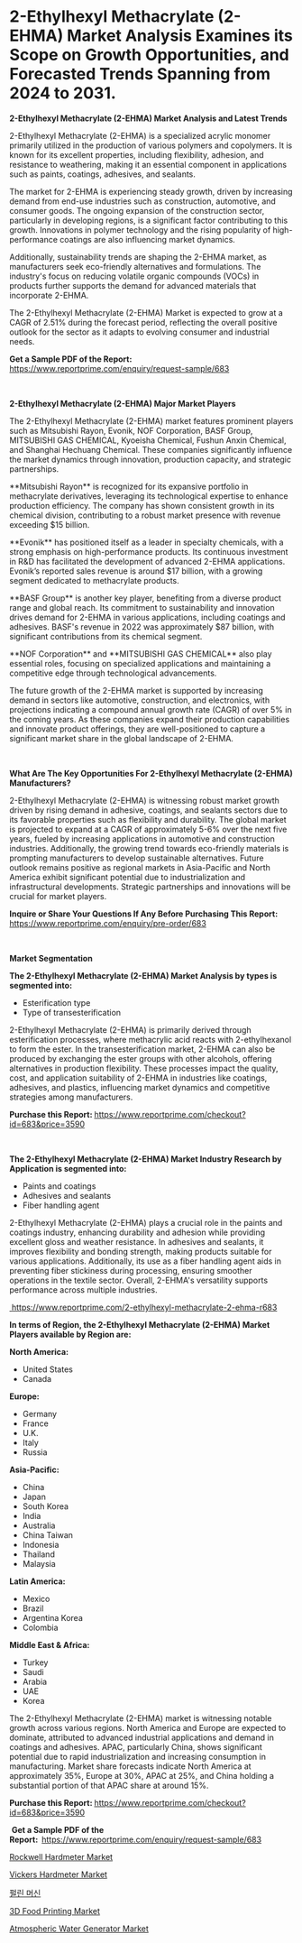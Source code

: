 <p><h1>2-Ethylhexyl Methacrylate (2-EHMA) Market Analysis Examines its Scope on Growth Opportunities, and Forecasted Trends Spanning from 2024 to 2031.</h1></p><p><strong>2-Ethylhexyl Methacrylate (2-EHMA) Market Analysis and Latest Trends</strong></p>
<p><p>2-Ethylhexyl Methacrylate (2-EHMA) is a specialized acrylic monomer primarily utilized in the production of various polymers and copolymers. It is known for its excellent properties, including flexibility, adhesion, and resistance to weathering, making it an essential component in applications such as paints, coatings, adhesives, and sealants.</p><p>The market for 2-EHMA is experiencing steady growth, driven by increasing demand from end-use industries such as construction, automotive, and consumer goods. The ongoing expansion of the construction sector, particularly in developing regions, is a significant factor contributing to this growth. Innovations in polymer technology and the rising popularity of high-performance coatings are also influencing market dynamics.</p><p>Additionally, sustainability trends are shaping the 2-EHMA market, as manufacturers seek eco-friendly alternatives and formulations. The industry's focus on reducing volatile organic compounds (VOCs) in products further supports the demand for advanced materials that incorporate 2-EHMA.</p><p>The 2-Ethylhexyl Methacrylate (2-EHMA) Market is expected to grow at a CAGR of 2.51% during the forecast period, reflecting the overall positive outlook for the sector as it adapts to evolving consumer and industrial needs.</p></p>
<p><strong>Get a Sample PDF of the Report:&nbsp;</strong> <a href="https://www.reportprime.com/enquiry/request-sample/683">https://www.reportprime.com/enquiry/request-sample/683</a></p>
<p>&nbsp;</p>
<p><strong>2-Ethylhexyl Methacrylate (2-EHMA) Major Market Players</strong></p>
<p><p>The 2-Ethylhexyl Methacrylate (2-EHMA) market features prominent players such as Mitsubishi Rayon, Evonik, NOF Corporation, BASF Group, MITSUBISHI GAS CHEMICAL, Kyoeisha Chemical, Fushun Anxin Chemical, and Shanghai Hechuang Chemical. These companies significantly influence the market dynamics through innovation, production capacity, and strategic partnerships.</p><p>**Mitsubishi Rayon** is recognized for its expansive portfolio in methacrylate derivatives, leveraging its technological expertise to enhance production efficiency. The company has shown consistent growth in its chemical division, contributing to a robust market presence with revenue exceeding $15 billion.</p><p>**Evonik** has positioned itself as a leader in specialty chemicals, with a strong emphasis on high-performance products. Its continuous investment in R&D has facilitated the development of advanced 2-EHMA applications. Evonik’s reported sales revenue is around $17 billion, with a growing segment dedicated to methacrylate products.</p><p>**BASF Group** is another key player, benefiting from a diverse product range and global reach. Its commitment to sustainability and innovation drives demand for 2-EHMA in various applications, including coatings and adhesives. BASF's revenue in 2022 was approximately $87 billion, with significant contributions from its chemical segment.</p><p>**NOF Corporation** and **MITSUBISHI GAS CHEMICAL** also play essential roles, focusing on specialized applications and maintaining a competitive edge through technological advancements.</p><p>The future growth of the 2-EHMA market is supported by increasing demand in sectors like automotive, construction, and electronics, with projections indicating a compound annual growth rate (CAGR) of over 5% in the coming years. As these companies expand their production capabilities and innovate product offerings, they are well-positioned to capture a significant market share in the global landscape of 2-EHMA.</p></p>
<p>&nbsp;</p>
<p><strong>What Are The Key Opportunities For 2-Ethylhexyl Methacrylate (2-EHMA) Manufacturers?</strong></p>
<p><p>2-Ethylhexyl Methacrylate (2-EHMA) is witnessing robust market growth driven by rising demand in adhesive, coatings, and sealants sectors due to its favorable properties such as flexibility and durability. The global market is projected to expand at a CAGR of approximately 5-6% over the next five years, fueled by increasing applications in automotive and construction industries. Additionally, the growing trend towards eco-friendly materials is prompting manufacturers to develop sustainable alternatives. Future outlook remains positive as regional markets in Asia-Pacific and North America exhibit significant potential due to industrialization and infrastructural developments. Strategic partnerships and innovations will be crucial for market players.</p></p>
<p><strong>Inquire or Share Your Questions If Any Before Purchasing This Report:</strong> <a href="https://www.reportprime.com/enquiry/pre-order/683">https://www.reportprime.com/enquiry/pre-order/683</a></p>
<p>&nbsp;</p>
<p><strong>Market Segmentation</strong></p>
<p><strong>The 2-Ethylhexyl Methacrylate (2-EHMA) Market Analysis by types is segmented into:</strong></p>
<p><ul><li>Esterification type</li><li>Type of transesterification</li></ul></p>
<p><p>2-Ethylhexyl Methacrylate (2-EHMA) is primarily derived through esterification processes, where methacrylic acid reacts with 2-ethylhexanol to form the ester. In the transesterification market, 2-EHMA can also be produced by exchanging the ester groups with other alcohols, offering alternatives in production flexibility. These processes impact the quality, cost, and application suitability of 2-EHMA in industries like coatings, adhesives, and plastics, influencing market dynamics and competitive strategies among manufacturers.</p></p>
<p><strong>Purchase this Report:&nbsp;</strong><a href="https://www.reportprime.com/checkout?id=683&price=3590">https://www.reportprime.com/checkout?id=683&price=3590</a></p>
<p>&nbsp;</p>
<p><strong>The 2-Ethylhexyl Methacrylate (2-EHMA) Market Industry Research by Application is segmented into:</strong></p>
<p><ul><li>Paints and coatings</li><li>Adhesives and sealants</li><li>Fiber handling agent</li></ul></p>
<p><p>2-Ethylhexyl Methacrylate (2-EHMA) plays a crucial role in the paints and coatings industry, enhancing durability and adhesion while providing excellent gloss and weather resistance. In adhesives and sealants, it improves flexibility and bonding strength, making products suitable for various applications. Additionally, its use as a fiber handling agent aids in preventing fiber stickiness during processing, ensuring smoother operations in the textile sector. Overall, 2-EHMA's versatility supports performance across multiple industries.</p></p>
<p><a href="https://www.reportprime.com/2-ethylhexyl-methacrylate-2-ehma-r683">&nbsp;https://www.reportprime.com/2-ethylhexyl-methacrylate-2-ehma-r683</a></p>
<p><strong>In terms of Region, the 2-Ethylhexyl Methacrylate (2-EHMA) Market Players available by Region are:</strong></p>
<p>
    <p> <strong> North America: </strong>
        <ul>
            <li>United States</li>
            <li>Canada</li>
        </ul>
        </p> 
    <p> <strong> Europe: </strong>
        <ul>
            <li>Germany</li>
            <li>France</li>
            <li>U.K.</li>
            <li>Italy</li>
            <li>Russia</li>
        </ul>
        </p> 
    <p> <strong> Asia-Pacific: </strong>
        <ul>
            <li>China</li>
            <li>Japan</li>
            <li>South Korea</li>
            <li>India</li>
            <li>Australia</li>
            <li>China Taiwan</li>
            <li>Indonesia</li>
            <li>Thailand</li>
            <li>Malaysia</li>
        </ul>
        </p> 
    <p> <strong> Latin America: </strong>
        <ul>
            <li>Mexico</li>
            <li>Brazil</li>
            <li>Argentina Korea</li>
            <li>Colombia</li>
        </ul>
        </p> 
    <p> <strong> Middle East & Africa: </strong>
        <ul>
            <li>Turkey</li>
            <li>Saudi</li>
            <li>Arabia</li>
            <li>UAE</li>
            <li>Korea</li>
        </ul>
    </p>
    </p>
<p><p>The 2-Ethylhexyl Methacrylate (2-EHMA) market is witnessing notable growth across various regions. North America and Europe are expected to dominate, attributed to advanced industrial applications and demand in coatings and adhesives. APAC, particularly China, shows significant potential due to rapid industrialization and increasing consumption in manufacturing. Market share forecasts indicate North America at approximately 35%, Europe at 30%, APAC at 25%, and China holding a substantial portion of that APAC share at around 15%.</p></p>
<p><strong>Purchase this Report: </strong><a href="https://www.reportprime.com/checkout?id=683&price=3590">https://www.reportprime.com/checkout?id=683&price=3590</a></p>
<p>&nbsp;<strong>Get a Sample PDF of the Report:&nbsp;&nbsp;</strong><a href="https://www.reportprime.com/enquiry/request-sample/683">https://www.reportprime.com/enquiry/request-sample/683</a></p>
<p><strong></strong></p>
<p><p><a href="https://issuu.com/reportprime-2/docs/rockwell-hardmeter-market-size-2030_c55fda0634aacb">Rockwell Hardmeter Market</a></p><p><a href="https://issuu.com/reportprime-2/docs/vickers-hardmeter-market-size-2030._b2d95b81b65485">Vickers Hardmeter Market</a></p><p><a href="https://medium.com/@zolajenkins98/%EA%B8%80%EB%A1%9C%EB%B2%8C-%ED%8D%BC%EB%A6%B0-%EA%B8%B0%EA%B3%84-%EC%8B%9C%EC%9E%A5-%EB%8F%99%ED%96%A5-2024%EB%85%84%EB%B6%80%ED%84%B0-2031%EB%85%84%EA%B9%8C%EC%A7%80%EC%9D%98-%EC%84%B1%EC%9E%A5-%EA%B8%B0%ED%9A%8C-%EB%B0%8F-%EB%8F%84%EC%A0%84%EC%97%90-%EB%8C%80%ED%95%9C-%ED%86%B5%EC%B0%B0%EB%A0%A5-5d23ba547282">펄린 머신</a></p><p><a href="https://medium.com/@williambatz78/global-3d-food-printing-industry-analysis-share-growth-trends-and-forecast-2024-to-2031-0c7802ecf688">3D Food Printing Market</a></p><p><a href="https://medium.com/@addiehirthe20/atmospheric-water-generator-market-industry-trends-and-forecast-for-period-from-2024-to-2031-70335602872d">Atmospheric Water Generator Market</a></p></p>